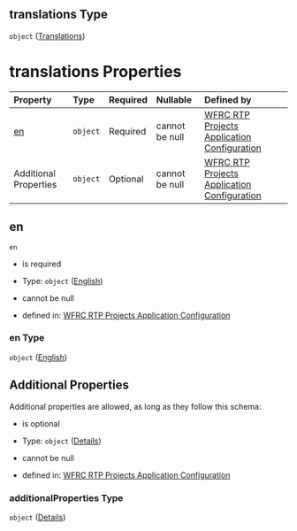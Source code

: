 ## translations Type

`object` ([Translations](config-properties-translations.md))

# translations Properties

| Property              | Type     | Required | Nullable       | Defined by                                                                                                                                                                                                     |
| :-------------------- | :------- | :------- | :------------- | :------------------------------------------------------------------------------------------------------------------------------------------------------------------------------------------------------------- |
| [en](#en)             | `object` | Required | cannot be null | [WFRC RTP Projects Application Configuration](config-properties-translations-properties-english.md "https://wfrc.org/rtp-2023-adopted-map/config.schema.json#/properties/translations/properties/en")          |
| Additional Properties | `object` | Optional | cannot be null | [WFRC RTP Projects Application Configuration](config-properties-translations-additionalproperties.md "https://wfrc.org/rtp-2023-adopted-map/config.schema.json#/properties/translations/additionalProperties") |

## en



`en`

* is required

* Type: `object` ([English](config-properties-translations-properties-english.md))

* cannot be null

* defined in: [WFRC RTP Projects Application Configuration](config-properties-translations-properties-english.md "https://wfrc.org/rtp-2023-adopted-map/config.schema.json#/properties/translations/properties/en")

### en Type

`object` ([English](config-properties-translations-properties-english.md))

## Additional Properties

Additional properties are allowed, as long as they follow this schema:



* is optional

* Type: `object` ([Details](config-properties-translations-additionalproperties.md))

* cannot be null

* defined in: [WFRC RTP Projects Application Configuration](config-properties-translations-additionalproperties.md "https://wfrc.org/rtp-2023-adopted-map/config.schema.json#/properties/translations/additionalProperties")

### additionalProperties Type

`object` ([Details](config-properties-translations-additionalproperties.md))
